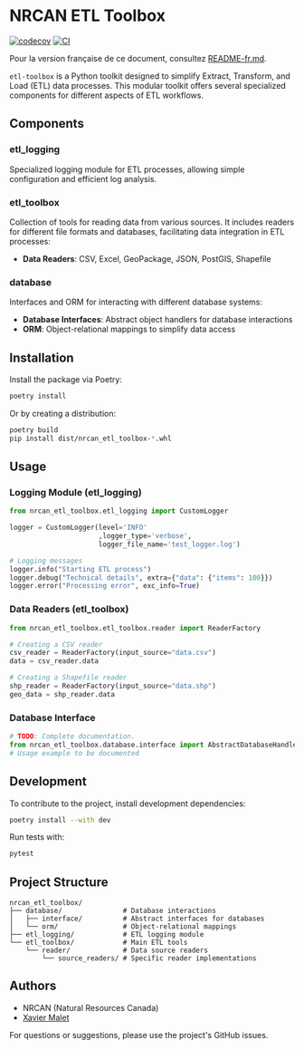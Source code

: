 
# NRCAN ETL Toolbox


[![codecov](https://codecov.io/github/xmalet-nrcan/etl-toolbox/graph/badge.svg?token=L1B4RHVN2E)](https://codecov.io/github/xmalet-nrcan/etl-toolbox)
[![CI](https://github.com/xmalet-nrcan/xm-etl-toolbox/actions/workflows/ci-release.yml/badge.svg)](https://github.com/xmalet-nrcan/xm-etl-toolbox/actions/workflows/ci-release.yml)

Pour la version française de ce document, consultez [README-fr.md](README-fr.md).


`etl-toolbox` is a Python toolkit designed to simplify Extract, Transform, and Load (ETL) data processes. This modular toolkit offers several specialized components for different aspects of ETL workflows.

## Components

### etl_logging
Specialized logging module for ETL processes, allowing simple configuration and efficient log analysis.

### etl_toolbox
Collection of tools for reading data from various sources. It includes readers for different file formats and databases, facilitating data integration in ETL processes:
- **Data Readers**: CSV, Excel, GeoPackage, JSON, PostGIS, Shapefile


### database
Interfaces and ORM for interacting with different database systems:
- **Database Interfaces**: Abstract object handlers for database interactions
- **ORM**: Object-relational mappings to simplify data access

## Installation

Install the package via Poetry:

```bash
poetry install
```

Or by creating a distribution:

```bash
poetry build
pip install dist/nrcan_etl_toolbox-*.whl
```

## Usage

### Logging Module (etl_logging)

```python
from nrcan_etl_toolbox.etl_logging import CustomLogger

logger = CustomLogger(level='INFO'
                      ,logger_type='verbose',
                      logger_file_name='test_logger.log')

# Logging messages
logger.info("Starting ETL process")
logger.debug("Technical details", extra={"data": {"items": 100}})
logger.error("Processing error", exc_info=True)
```

### Data Readers (etl_toolbox)

```python
from nrcan_etl_toolbox.etl_toolbox.reader import ReaderFactory

# Creating a CSV reader
csv_reader = ReaderFactory(input_source="data.csv")
data = csv_reader.data

# Creating a Shapefile reader
shp_reader = ReaderFactory(input_source="data.shp")
geo_data = shp_reader.data
```

### Database Interface

```python
# TODO: Complete documentation.
from nrcan_etl_toolbox.database.interface import AbstractDatabaseHandler
# Usage example to be documented
```

## Development

To contribute to the project, install development dependencies:

```bash
poetry install --with dev
```

Run tests with:

```bash
pytest
```

## Project Structure

```
nrcan_etl_toolbox/
├── database/               # Database interactions
│   ├── interface/          # Abstract interfaces for databases
│   └── orm/                # Object-relational mappings
├── etl_logging/            # ETL logging module
└── etl_toolbox/            # Main ETL tools
    └── reader/             # Data source readers
        └── source_readers/ # Specific reader implementations
```

[//]: # (## License)

[//]: # ()
[//]: # (This project is distributed under the MIT license. See the [LICENSE]&#40;LICENSE&#41; file for more information.)

## Authors

- NRCAN (Natural Resources Canada)
- [Xavier Malet](mailto:xavier.malet@nrcan-rncan.gc.ca)

For questions or suggestions, please use the project's GitHub issues.
